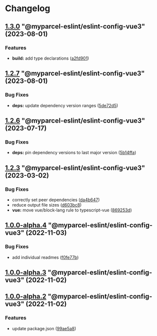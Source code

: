 # Changelog

<!-- MONODEPLOY:BELOW -->

## [1.3.0](https://github/myparcelnl/eslint/compare/@myparcel-eslint/eslint-config-vue3@1.2.7...@myparcel-eslint/eslint-config-vue3@1.3.0) "@myparcel-eslint/eslint-config-vue3" (2023-08-01)


### Features

* **build:** add type declarations ([a2fd901](https://github/myparcelnl/eslint/commit/a2fd901740f9ee4a536f7672ebf0f46441512697))




## [1.2.7](https://github/myparcelnl/eslint/compare/@myparcel-eslint/eslint-config-vue3@1.2.6...@myparcel-eslint/eslint-config-vue3@1.2.7) "@myparcel-eslint/eslint-config-vue3" (2023-08-01)


### Bug Fixes

* **deps:** update dependency version ranges ([5de72d5](https://github/myparcelnl/eslint/commit/5de72d5238ff39c4b010926c159bcaeb4b8ccf53))




## [1.2.6](https://github/myparcelnl/eslint/compare/@myparcel-eslint/eslint-config-vue3@1.2.5...@myparcel-eslint/eslint-config-vue3@1.2.6) "@myparcel-eslint/eslint-config-vue3" (2023-07-17)


### Bug Fixes

* **deps:** pin dependency versions to last major version ([5b14ffa](https://github/myparcelnl/eslint/commit/5b14ffa38c220bd614d46bfe61845c40e638255c))




## [1.2.3](https://github/myparcelnl/eslint/compare/@myparcel-eslint/eslint-config-vue3@1.2.2...@myparcel-eslint/eslint-config-vue3@1.2.3) "@myparcel-eslint/eslint-config-vue3" (2023-03-02)


### Bug Fixes

* correctly set peer dependencies ([da4b647](https://github/myparcelnl/eslint/commit/da4b6474c8f3b996ecfb3fe571c46e4c97eb0104))
* reduce output file sizes ([d603bc8](https://github/myparcelnl/eslint/commit/d603bc80a73f0911e6734fcbf2049bf110704821))
* **vue:** move vue/block-lang rule to typescript-vue ([869253d](https://github/myparcelnl/eslint/commit/869253dfe0838e554b20437879e03a4f15ebe28b))




## [1.0.0-alpha.4](https://github/myparcelnl/eslint/compare/@myparcel-eslint/eslint-config-vue3@1.0.0-alpha.3...@myparcel-eslint/eslint-config-vue3@1.0.0-alpha.4) "@myparcel-eslint/eslint-config-vue3" (2022-11-03)


### Bug Fixes

* add individual readmes ([f0fe77b](https://github/myparcelnl/eslint/commit/f0fe77bd13668afdc7472d474aa967771945ae99))




## [1.0.0-alpha.3](https://github/myparcelnl/eslint/compare/@myparcel-eslint/eslint-config-vue3@1.0.0-alpha.2...@myparcel-eslint/eslint-config-vue3@1.0.0-alpha.3) "@myparcel-eslint/eslint-config-vue3" (2022-11-02)




## [1.0.0-alpha.2](https://github/myparcelnl/eslint/compare/@myparcel-eslint/eslint-config-vue3@1.0.0-alpha.0...@myparcel-eslint/eslint-config-vue3@1.0.0-alpha.2) "@myparcel-eslint/eslint-config-vue3" (2022-11-02)


### Features

* update package.json ([99ae5a8](https://github/myparcelnl/eslint/commit/99ae5a866389101f92e0b7ea077306d9dabb44e4))


